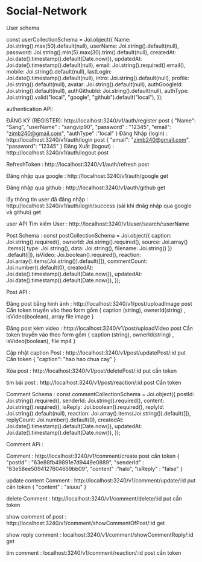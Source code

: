 # Social-Network

User schema

const userCollectionSchema = Joi.object({
Name: Joi.string().max(50).default(null),
userName: Joi.string().default(null),
password: Joi.string().min(5).max(30).trim().default(null),
createdAt: Joi.date().timestamp().default(Date.now()),
updatedAt: Joi.date().timestamp().default(null),
email: Joi.string().required().email(),
mobile: Joi.string().default(null),
lastLogin: Joi.date().timestamp().default(null),
intro: Joi.string().default(null),
profile: Joi.string().default(null),
avatar: Joi.string().default(null),
authGoogleId: Joi.string().default(null),
authGithubId: Joi.string().default(null),
authType: Joi.string().valid("local", "google", "github").default("local"),
});

authentication API:

ĐĂNG KÝ (REGISTER): http://localhost:3240/v1/auth/register post
{
"Name": "Sang",
"userName" : "sangvip90",
"password" : "12345",
"email": "zimb240@gmail.com",
"authType" :"local"
}
Đăng Nhập (login) : http://localhost:3240/v1/auth/login post
{
"email": "zimb240@gmail.com",
"password": "12345"
}
Đăng Xuất (logout) : http://localhost:3240/v1/auth/logout post

RefreshToken : http://localhost:3240/v1/auth/refresh post

Đăng nhập qua google : http://localhost:3240/v1/auth/google get

Đăng nhập qua github : http://localhost:3240/v1/auth/github get

lấy thông tin user đã đăng nhập : http://localhost:3240/v1/auth/login/success (sài khi đnăg nhập qua google và github) get

user API
Tìm kiếm User : http://localhost:3240/v1/user/search/:userName

Post Schema :
const postCollectionSchema = Joi.object({
caption: Joi.string().required(),
ownerId: Joi.string().required(),
source: Joi.array()
.items({ type: Joi.string(), data: Joi.string(), filename: Joi.string() })
.default([]),
isVideo: Joi.boolean().required(),
reaction: Joi.array().items(Joi.string()).default([]),
commentCount: Joi.number().default(0),
createdAt: Joi.date().timestamp().default(Date.now()),
updatedAt: Joi.date().timestamp().default(Date.now()),
});

Post API :

Đăng post bằng hình ảnh : http://localhost:3240/v1/post/uploadImage post
Cần token
truyền vào theo form gồm
{
caption (string),
ownerId(string) ,
isVideo(boolean),
array file image
}

Đăng post kèm video : http://localhost:3240/v1/post/uploadVideo post
Cần token
truyền vào theo form gồm
{
caption (string),
ownerId(string) ,
isVideo(boolean),
file mp4
}

Cập nhật caption Post : http://localhost:3240/v1/post/updatePost/:id put
Cần token
{
"caption": "hao hao chua cay"
}

Xóa post : http://localhost:3240/v1/post/deletePost/:id put
cần token

tim bài post : http://localhost:3240/v1/post/reaction/:id post
Cần token

Comment Schema :
const commentCollectionSchema = Joi.object({
postId: Joi.string().required(),
senderId: Joi.string().required(),
content: Joi.string().required(),
isReply: Joi.boolean().required(),
replyId: Joi.string().default(null),
reaction: Joi.array().items(Joi.string()).default([]),
replyCount: Joi.number().default(0),
createdAt: Joi.date().timestamp().default(Date.now()),
updatedAt: Joi.date().timestamp().default(Date.now()),
});

Comment APi :

Comment : http://localhost:3240/v1/comment/create post
cần token
{
"postId" : "63e88fb49891e7d9449e0889",
"senderId" : "63e58ee5094127604659bb09",
"content" :"halo",
"isReply" : "false"
}

update content Comment : http://localhost:3240/v1/comment/update/:id put
cần token
{
"content" : "siuuu"
}

delete Comment : http://localhost:3240/v1/comment/delete/:id put
cần token

show comment of post : http://localhost:3240/v1/comment/showCommentOfPost/:id get

show reply comment : localhost:3240/v1/comment/showCommentReply/:id get

tim comment : localhost:3240/v1/comment/reaction/:id post
cần token
